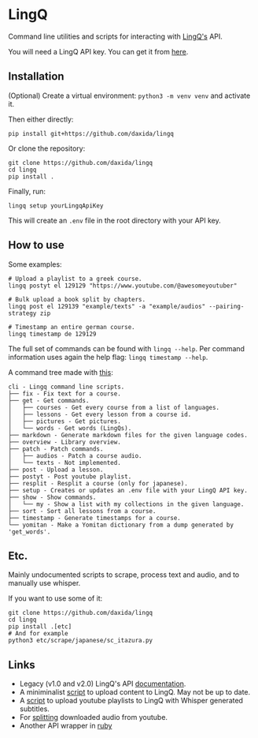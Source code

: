 # LingQ

Command line utilities and scripts for interacting with [LingQ's](https://www.lingq.com/) API.

You will need a LingQ API key. You can get it from [here](https://www.lingq.com/en/accounts/apikey/).

## Installation

(Optional) Create a virtual environment: `python3 -m venv venv` and activate it.

Then either directly:
```
pip install git+https://github.com/daxida/lingq
```
Or clone the repository:
```
git clone https://github.com/daxida/lingq
cd lingq
pip install .
```

Finally, run:
```
lingq setup yourLingqApiKey
```
This will create an `.env` file in the root directory with your API key.

## How to use

Some examples:
```
# Upload a playlist to a greek course.
lingq postyt el 129129 "https://www.youtube.com/@awesomeyoutuber"

# Bulk upload a book split by chapters.
lingq post el 129139 "example/texts" -a "example/audios" --pairing-strategy zip

# Timestamp an entire german course.
lingq timestamp de 129129
```

The full set of commands can be found with `lingq --help`. 
Per command information uses again the help flag: `lingq timestamp --help`.

A command tree made with [this](https://github.com/whwright/click-command-tree):
```
cli - Lingq command line scripts.
├── fix - Fix text for a course.
├── get - Get commands.
│   ├── courses - Get every course from a list of languages.
│   ├── lessons - Get every lesson from a course id.
│   ├── pictures - Get pictures.
│   └── words - Get words (LingQs).
├── markdown - Generate markdown files for the given language codes.
├── overview - Library overview.
├── patch - Patch commands.
│   ├── audios - Patch a course audio.
│   └── texts - Not implemented.
├── post - Upload a lesson.
├── postyt - Post youtube playlist.
├── resplit - Resplit a course (only for japanese).
├── setup - Creates or updates an .env file with your LingQ API key.
├── show - Show commands.
│   └── my - Show a list with my collections in the given language.
├── sort - Sort all lessons from a course.
├── timestamp - Generate timestamps for a course.
└── yomitan - Make a Yomitan dictionary from a dump generated by 'get_words'.
```

## Etc.

Mainly undocumented scripts to scrape, process text and audio, and to manually use whisper.

If you want to use some of it:

```
git clone https://github.com/daxida/lingq
cd lingq
pip install .[etc]
# And for example
python3 etc/scrape/japanese/sc_itazura.py
```

## Links

- Legacy (v1.0 and v2.0) LingQ's API [documentation](https://www.lingq.com/apidocs/index.html).
- A miniminalist [script](https://github.com/paulywill/lingq_upload) to upload content to LingQ. May not be up to date.
- A [script](https://github.com/justbrendo/lingq-yt) to upload youtube playlists to LingQ with Whisper generated subtitles.
- For [splitting](https://gist.github.com/Ashwinning/a9677b5b3afa426667d979b36c019b04) downloaded audio from youtube.
- Another API wrapper in [ruby](https://github.com/evizitei/lingq)

